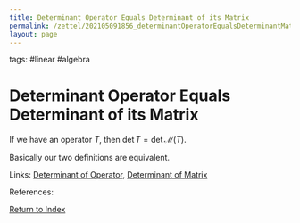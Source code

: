 ```yaml
---
title: Determinant Operator Equals Determinant of its Matrix
permalink: /zettel/202105091856_determinantOperatorEqualsDeterminantMatrix
layout: page
---
```

tags: #linear #algebra

# Determinant Operator Equals Determinant of its Matrix

If we have an operator $T$, then $\textrm{det} \, T = \textrm{det} \, \mathcal{M}(T)$.

Basically our two definitions are equivalent.

Links: [Determinant of Operator](202105091734_determinantOperatorDefinition), [Determinant of Matrix](202105091818_determinantMatrix)

References: 

[Return to Index](index)